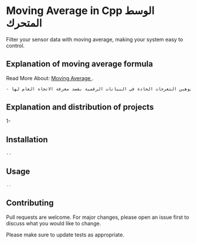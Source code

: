 # Moving Average in Cpp   الوسط المتحرك 
 
Filter your sensor data with moving average, making your system easy to control.

## Explanation of moving average formula
 Read More About: [Moving Average ](https://en.wikipedia.org/wiki/Moving_average).
```bash
- تعريف: الأوساط المتحركة تستخدم في توهين التعرجات الحادة في البيانات الرقمية بقصد معرفة الاتجاه العام لها..
```
## Explanation and distribution of projects

1-

## Installation
```bash
..

```
## Usage
```cpp
..

```
## Contributing



Pull requests are welcome. For major changes, please open an issue first to discuss what you would like to change.



Please make sure to update tests as appropriate.
